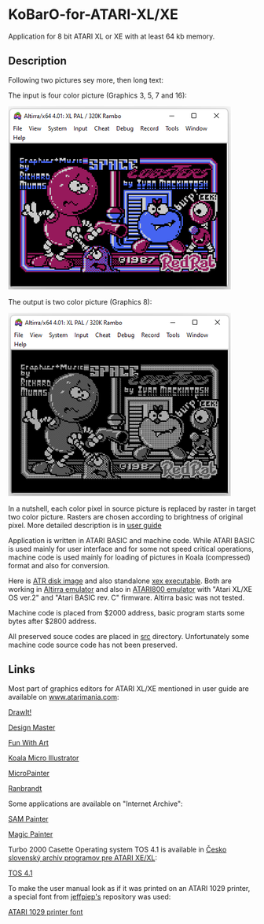 # KoBarO-for-ATARI-XL/XE

Application for 8 bit ATARI XL or XE with at least 64 kb memory.

## Description

Following two pictures sey more, then long text:

The input is four color picture (Graphics 3, 5, 7 and 16):

![Space Lobsters](/pc-pictures/spalob_gr7.png)

The output is two color picture (Graphics 8):

![Space Lobsters](/pc-pictures/spalob_gr8.png)

In a nutshell, each color pixel in source picture is replaced by raster in target two color picture. Rasters are chosen according to brightness of original pixel. More detailed description is in [user guide](./kobarog_user_guide.pdf)

Application is written in ATARI BASIC and machine code. While ATARI BASIC is used mainly for user interface and for some not speed critical operations, machine code is used mainly for loading of pictures in Koala (compressed) format and also for conversion.

Here is [ATR disk image](./release/kobarog_master.ATR) and also standalone [xex executable](./release/KOBAROG.xex). Both are working in [Altirra emulator](https://virtualdub.org/altirra.html) and also in [ATARI800 emulator](https://atari800.github.io/) with "Atari XL/XE OS ver.2" and "Atari BASIC rev. C" firmware. Altirra basic was not tested.

Machine code is placed from $2000 address, basic program starts some bytes after $2800 address.

All preserved souce codes are placed in [src](./src/) directory. Unfortunately some machine code source code has not been preserved.

## Links

Most part of graphics editors for ATARI XL/XE mentioned in user guide are available on www.atarimania.com:

[DrawIt!](https://www.atarimania.com/utility-atari-400-800-xl-xe-drawit_29938.html)

[Design Master](https://www.atarimania.com/utility-atari-400-800-xl-xe-design-master_12516.html)

[Fun With Art](https://www.atarimania.com/utility-atari-400-800-xl-xe-fun-with-art_27410.html)

[Koala Micro Illustrator](https://www.atarimania.com/utility-atari-400-800-xl-xe-micro-illustrator_30240.html)

[MicroPainter](https://www.atarimania.com/utility-atari-400-800-xl-xe-micro-painter_31609.html)

[Ranbrandt](https://www.atarimania.com/utility-atari-400-800-xl-xe-rambrandt_12480.html)

Some applications are available on "Internet Archive":

[SAM Painter](https://archive.org/details/a8b_Screen_Aided_Management_v1.2_1987_Raindorfsoft)

[Magic Painter](https://archive.org/details/a8b_Magic_Painter_Documentation_1984_Fischer_Ralf_Manseicher_Harald)

Turbo 2000 Casette Operating system TOS 4.1 is available in [Česko slovenský archív programov pre ATARI XE/XL](http://atari.turiecfoto.sk/soft/):

[TOS 4.1](http://atari.turiecfoto.sk/soft/tos-41.zip)

To make the user manual look as if it was printed on an ATARI 1029 printer, a special font from [jeffpiep's](https://github.com/jeffpiep) repository was used:

[ATARI 1029 printer font](https://github.com/jeffpiep/Atari-Printer-Fonts/tree/master/Atari1029)
